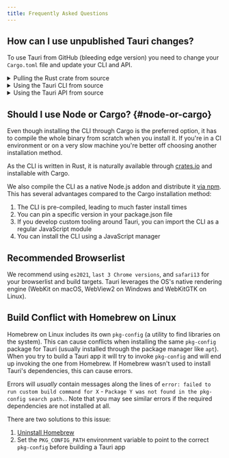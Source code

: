 ```yaml
---
title: Frequently Asked Questions
---
```


## How can I use unpublished Tauri changes?

To use Tauri from GitHub (bleeding edge version) you need to change your `Cargo.toml` file and update your CLI and API.

<details>
  <summary>Pulling the Rust crate from source</summary>

Append this to your `Cargo.toml` file:

```toml title=Cargo.toml
[patch.crates-io]
tauri = { git = "https://github.com/tauri-apps/tauri", branch = "1.x" }
tauri-build = { git = "https://github.com/tauri-apps/tauri", branch = "1.x" }
```

This will force all your dependencies to use `tauri` and `tauri-build` from Git instead of crates.io.

</details>

<details>
  <summary>Using the Tauri CLI from source</summary>

If you are using the Cargo CLI, you can install it directly from GitHub:

```shell
cargo install --git https://github.com/tauri-apps/tauri --branch 1.x tauri-cli
```

If you are using the `@tauri-apps/cli` package, you will need to clone the repo and build it:

```shell
git clone https://github.com/tauri-apps/tauri
cd tauri
git checkout 1.x
cd tauri/tooling/cli/node
yarn
yarn build
```

To use it, run directly with node:

```shell
node /path/to/tauri/tooling/cli/node/tauri.js dev
node /path/to/tauri/tooling/cli/node/tauri.js build
```

Alternatively, you can run your app with Cargo directly:

```shell
cd src-tauri
cargo run --no-default-features # instead of tauri dev
cargo build # instead of tauri build - won't bundle your app though
```

</details>

<details>
  <summary>Using the Tauri API from source</summary>

It is recommended to also use the Tauri API package from source when using the Tauri crate from GitHub (though it might not be needed).
To build it from source, run the following script:

```shell
git clone https://github.com/tauri-apps/tauri
cd tauri
git checkout 1.x
cd tauri/tooling/api
yarn
yarn build
```

Now you can link it using yarn:

```shell
cd dist
yarn link
cd /path/to/your/project
yarn link @tauri-apps/api
```

Or you can change your package.json to point to the dist folder directly:

```json title=package.json
{
  "dependencies": {
    "@tauri-apps/api": "/path/to/tauri/tooling/api/dist"
  }
}
```

</details>

## Should I use Node or Cargo? {#node-or-cargo}

Even though installing the CLI through Cargo is the preferred option, it has to compile the whole binary from scratch when you install it. If you're in a CI environment or on a very slow machine you're better off choosing another installation method.

As the CLI is written in Rust, it is naturally available through [crates.io] and installable with Cargo.

We also compile the CLI as a native Node.js addon and distribute it [via npm]. This has several advantages compared to the Cargo installation method:

1. The CLI is pre-compiled, leading to much faster install times
2. You can pin a specific version in your package.json file
3. If you develop custom tooling around Tauri, you can import the CLI as a regular JavaScript module
4. You can install the CLI using a JavaScript manager

## Recommended Browserlist

We recommend using `es2021`, `last 3 Chrome versions`, and `safari13` for your browserlist and build targets. Tauri leverages the OS's native rendering engine (WebKit on macOS, WebView2 on Windows and WebKitGTK on Linux).

## Build Conflict with Homebrew on Linux

Homebrew on Linux includes its own `pkg-config` (a utility to find libraries on the system). This can cause conflicts when installing the same `pkg-config` package for Tauri (usually installed through the package manager like `apt`). When you try to build a Tauri app it will try to invoke `pkg-config` and will end up invoking the one from Homebrew. If Homebrew wasn't used to install Tauri's dependencies, this can cause errors.

Errors will _usually_ contain messages along the lines of `error: failed to run custom build command for X` - `Package Y was not found in the pkg-config search path.`. Note that you may see similar errors if the required dependencies are not installed at all.

There are two solutions to this issue:

1. [Uninstall Homebrew]
2. Set the `PKG_CONFIG_PATH` environment variable to point to the correct `pkg-config` before building a Tauri app

[crates.io]: https://crates.io/crates/tauri-cli
[via npm]: https://www.npmjs.com/package/@tauri-apps/cli
[uninstall homebrew]: https://docs.brew.sh/FAQ#how-do-i-uninstall-homebrew
